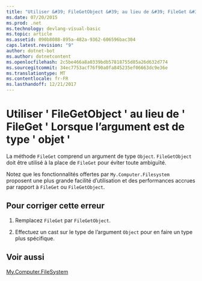 ```yaml
---
title: "Utiliser &#39; FileGetObject &#39; au lieu de &#39; FileGet &#39; Lorsque l’argument est de type &#39; objet &#39;"
ms.date: 07/20/2015
ms.prod: .net
ms.technology: devlang-visual-basic
ms.topic: article
ms.assetid: 090b8088-895a-482a-9362-606596bac304
caps.latest.revision: "9"
author: dotnet-bot
ms.author: dotnetcontent
ms.openlocfilehash: 2c5be466a8a0339bdb57818755d85a26d632d774
ms.sourcegitcommit: 34ec7753acf76f90a0fa845235ef06663dc9e36e
ms.translationtype: MT
ms.contentlocale: fr-FR
ms.lasthandoff: 12/21/2017
---
```

# <a name="use-39filegetobject39-instead-of-39fileget39-when-using-argument-of-type-39object39"></a>Utiliser &#39; FileGetObject &#39; au lieu de &#39; FileGet &#39; Lorsque l’argument est de type &#39; objet &#39;
La méthode `FileGet` comprend un argument de type `Object`. `FileGetObject` doit être utilisé à la place de `FileGet` pour éviter toute ambiguïté.  
  
 Notez que les fonctionnalités offertes par `My.Computer.Filesystem` proposent une plus grande facilité d’utilisation et des performances accrues par rapport à `FileGet` ou `FileGetObject`.  
  
## <a name="to-correct-this-error"></a>Pour corriger cette erreur  
  
1.  Remplacez `FileGet` par `FileGetObject`.  
  
2.  Effectuez un cast sur le type de l’argument `Object` pour en faire un type plus spécifique.  
  
## <a name="see-also"></a>Voir aussi  
   
 [My.Computer.FileSystem](xref:Microsoft.VisualBasic.FileIO.FileSystem)
